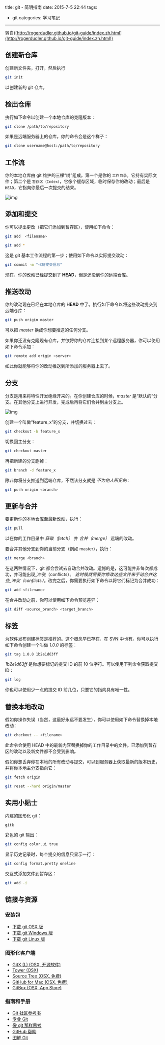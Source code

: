 title: git - 简明指南
date: 2015-7-5 22:44
tags:
- git
categories: 学习笔记
---

转自([http://rogerdudler.github.io/git-guide/index.zh.html](http://rogerdudler.github.io/git-guide/index.zh.html))

## 创建新仓库

创建新文件夹，打开，然后执行 

```bash
git init
```
<!--more-->

以创建新的 git 仓库。

## 检出仓库

执行如下命令以创建一个本地仓库的克隆版本：

```bash
git clone /path/to/repository
```

如果是远端服务器上的仓库，你的命令会是这个样子：


```bash
git clone username@host:/path/to/repository
```


## 工作流

你的本地仓库由 git 维护的三棵“树”组成。第一个是你的 `工作目录`，它持有实际文件；第二个是 `暂存区（Index）`，它像个缓存区域，临时保存你的改动；最后是 `HEAD`，它指向你最后一次提交的结果。

![img](http://rogerdudler.github.io/git-guide/img/trees.png)

## 添加和提交

你可以提出更改（把它们添加到暂存区），使用如下命令：

```bash
git add  <filename>
```

```bash
git add *
```

这是 git 基本工作流程的第一步；使用如下命令以实际提交改动：

```bash
git commit -m "代码提交信息"
```

现在，你的改动已经提交到了 **HEAD**，但是还没到你的远端仓库。


## 推送改动

你的改动现在已经在本地仓库的 **HEAD** 中了。执行如下命令以将这些改动提交到远端仓库：

```bash 
git push origin master
```

可以把 _master_ 换成你想要推送的任何分支。

如果你还没有克隆现有仓库，并欲将你的仓库连接到某个远程服务器，你可以使用如下命令添加：

```bash 
git remote add origin <server>
```

如此你就能够将你的改动推送到所添加的服务器上去了。


## 分支

分支是用来将特性开发绝缘开来的。在你创建仓库的时候，_master_ 是“默认的”分支。在其他分支上进行开发，完成后再将它们合并到主分支上。

![img](http://rogerdudler.github.io/git-guide/img/branches.png)

创建一个叫做“feature_x”的分支，并切换过去：

```bash
git checkout -b feature_x
```

切换回主分支：

```bash
git checkout master
```

再把新建的分支删掉：

```bash
git branch -d feature_x
```

除非你将分支推送到远端仓库，不然该分支就是 _不为他人所见的_：

```bash
git push origin <branch>
```

## 更新与合并

要更新你的本地仓库至最新改动，执行：

```bash
git pull
```

以在你的工作目录中 _获取（fetch）_ 并 _合并（merge）_ 远端的改动。

要合并其他分支到你的当前分支（例如 master），执行：

```bash
git merge <branch>
```

在这两种情况下，git 都会尝试去自动合并改动。遗憾的是，这可能并非每次都成功，并可能出现_冲突（conflicts）_。
            这时候就需要你修改这些文件来手动合并这些_冲突（conflicts）_。改完之后，你需要执行如下命令以将它们标记为合并成功：

```bash
git add <filename>
```

在合并改动之前，你可以使用如下命令预览差异：

```bash
git diff <source_branch> <target_branch>
```


## 标签

为软件发布创建标签是推荐的。这个概念早已存在，在 SVN 中也有。你可以执行如下命令创建一个叫做 _1.0.0_ 的标签：

```bash
git tag 1.0.0 1b2e1d63ff
```

_1b2e1d63ff_ 是你想要标记的提交 ID 的前 10 位字符。可以使用下列命令获取提交 ID：

```bash
git log
```

你也可以使用少一点的提交 ID 前几位，只要它的指向具有唯一性。


## 替换本地改动

假如你操作失误（当然，这最好永远不要发生），你可以使用如下命令替换掉本地改动：

```bash
git checkout -- <filename>
```

此命令会使用 HEAD 中的最新内容替换掉你的工作目录中的文件。已添加到暂存区的改动以及新文件都不会受到影响。

假如你想丢弃你在本地的所有改动与提交，可以到服务器上获取最新的版本历史，并将你本地主分支指向它：

```bash
git fetch origin
```

```bash
git reset --hard origin/master
```


## 实用小贴士

内建的图形化 git：

```bash
gitk
```

彩色的 git 输出：

```bash
git config color.ui true
```

显示历史记录时，每个提交的信息只显示一行：

```bash
git config format.pretty oneline
```

交互式添加文件到暂存区：

```bash
git add -i
```


## 链接与资源

### 安装包

*   [下载 git OSX 版](http://code.google.com/p/git-osx-installer/downloads/list?can=3)
*   [下载 git Windows 版](http://msysgit.github.io/)
*   [下载 git Linux 版](http://book.git-scm.com/2_installing_git.html)

### 图形化客户端

*   [GitX (L) (OSX, 开源软件)](http://gitx.laullon.com/)
*   [Tower (OSX)](http://www.git-tower.com/)
*   [Source Tree (OSX, 免费)](http://www.sourcetreeapp.com/)
*   [GitHub for Mac (OSX, 免费)](http://mac.github.com/)
*   [GitBox (OSX, App Store)](https://itunes.apple.com/gb/app/gitbox/id403388357?mt=12)

### 指南和手册

*   [Git 社区参考书](http://book.git-scm.com/)
*   [专业 Git](http://progit.org/book/)
*   [像 git 那样思考](http://think-like-a-git.net/)
*   [GitHub 帮助](http://help.github.com/)
*   [图解 Git](http://marklodato.github.io/visual-git-guide/index-zh-cn.html)
